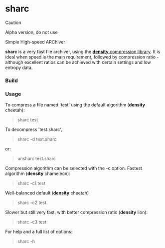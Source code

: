 # sharc

> [!CAUTION]
> Alpha version, do not use

Simple High-speed ARChiver

**sharc** is a very fast file archiver, using the [**density** compression library](http://github.com/g1mv/density).
It is ideal when speed is the main requirement, followed by compression ratio - although excellent ratios can be
achieved with certain settings and low entropy data.

### Build

### Usage

To compress a file named 'test' using the default algorithm (**density** cheetah):
> sharc test

To decompress 'test.sharc',
> sharc -d test.sharc

or:
> unsharc test.sharc

Compression algorithm can be selected with the -c option.
Fastest algorithm (**density** chameleon):
> sharc -c1 test

Well-balanced default (**density** cheetah)
> sharc -c2 test


Slower but still very fast, with better compression ratio (**density** lion):

> sharc -c3 test

For help and a full list of options:
> sharc -h
